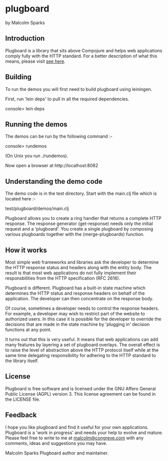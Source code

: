 # plugboard
by Malcolm Sparks

## Introduction

Plugboard is a library that sits above Compojure and helps web applications comply fully with the HTTP standard. For a better description of what this means, please visit [see here](http://webmachine.basho.com/diagram.html).

## Building

To run the demos you will first need to build plugboard using leiningen.

First, run 'lein deps' to pull in all the required dependencies.

console> lein deps

## Running the demos

The demos can be run by the following command :-

console> rundemos

(On Unix you run ./rundemos).

Now open a browser at http://localhost:8082

## Understanding the demo code

The demo code is in the test directory. Start with the main.clj file which is located here :-

test/plugboard/demos/main.clj

Plugboard allows you to create a ring handler that returns a complete HTTP
response. The response generator (get-response) needs only the initial request
and a 'plugboard'. You create a single plugboard by composing various plugboards
together with the (merge-plugboards) function.

## How it works

Most simple web frameworks and libraries ask the developer to determine the HTTP
response status and headers along with the entity body. The result is that most
web applications do not fully implement their responsbilities from the HTTP
specification (RFC 2616).

Plugboard is different. Plugboard has a built-in state machine which determines
the HTTP status and response headers on behalf of the application. The developer
can then concentrate on the response body.

Of course, sometimes a developer needs to control the response headers. For
example, a developer may wish to restrict part of the website to authorized
users. In this case it is possible for the developer to override the decisions
that are made in the state machine by 'plugging in' decision functions at any
point.

It turns out that this is very useful. It means that web applications can add
many features by layering a set of plugboard overlays. The overall effect is to
raise the level of abstraction above the HTTP protocol itself while at the same
time delegating responsibility for adhering to the HTTP standard to the library
itself.

## License

Plugboard is free software and is licensed under the GNU Affero General Public License (AGPL) version 3. This license agreement can be found in the LICENSE file.

## Feedback

I hope you like plugboard and find it useful for your own applications. Plugboard is a 'work in progress' and needs your help to evolve and mature. Please feel free to write to me at malcolm@congreve.com with any comments, ideas and suggestions you may have.

Malcolm Sparks
Plugboard author and maintainer.
